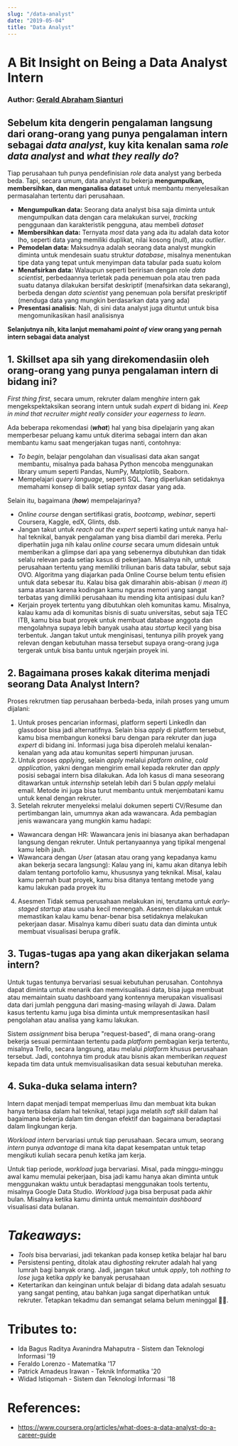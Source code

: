 ```yaml
---
slug: "/data-analyst"
date: "2019-05-04"
title: "Data Analyst"
---
```


# A Bit Insight on Being a Data Analyst Intern

### Author: [Gerald Abraham Sianturi](https://www.linkedin.com/in/gerald-abraham-sianturi-b932b11a3/)

## Sebelum kita dengerin pengalaman langsung dari orang-orang yang punya pengalaman intern sebagai _data analyst_, kuy kita kenalan sama _role data analyst_ and _what they really do_?

Tiap perusahaan tuh punya pendefinisian _role_ data analyst yang berbeda beda. Tapi, secara umum, data analyst itu bekerja **mengumpulkan, membersihkan, dan menganalisa dataset** untuk membantu menyelesaikan permasalahan tertentu dari perusahaan.

- **Mengumpulkan data:** Seorang data analyst bisa saja diminta untuk mengumpulkan data dengan cara melakukan survei, _tracking_ penggunaan dan karakteristik pengguna, atau membeli _dataset_
- **Membersihkan data:** Ternyata _most_ data yang ada itu adalah data kotor lho, seperti data yang memiliki duplikat, nilai kosong (_null_), atau _outlier_.
- **Pemodelan data:** Maksudnya adalah seorang data analyst mungkin diminta untuk mendesain suatu struktur _database_, misalnya menentukan tipe data yang tepat untuk menyimpan data tabular pada suatu kolom
- **Menafsirkan data:** Walaupun seperti beririsan dengan role _data scientist_, perbedaannya terletak pada penemuan pola atau tren pada suatu datanya dilakukan bersifat deskriptif (menafsirkan data sekarang), berbeda dengan _data scientist_ yang penemuan pola bersifat preskriptif (menduga data yang mungkin berdasarkan data yang ada)
- **Presentasi analisis**: Nah, di sini data analyst juga dituntut untuk bisa mengomunikasikan hasil analisisnya

**Selanjutnya nih, kita lanjut memahami _point of view_ orang yang pernah intern sebagai data analyst**

## 1. Skillset apa sih yang direkomendasiin oleh orang-orang yang punya pengalaman intern di bidang ini?

_First thing first_, secara umum, rekruter dalam meng*hire* intern gak mengekspektaksikan seorang intern untuk sudah _expert_ di bidang ini. _Keep in mind that recruiter might really consider your eagerness to learn_.

Ada beberapa rekomendasi (**_what_**) hal yang bisa dipelajarin yang akan memperbesar peluang kamu untuk diterima sebagai intern dan akan membantu kamu saat mengerjakan tugas nanti, contohnya:

- _To begin_, belajar pengolahan dan visualisasi data akan sangat membantu, misalnya pada bahasa Python mencoba menggunakan library umum seperti Pandas, NumPy, Matplotlib, Seaborn.
- Mempelajari _query language_, seperti SQL. Yang diperlukan setidaknya memahami konsep di balik setiap _syntax_ dasar yang ada.

Selain itu, bagaimana (**_how_**) mempelajarinya?

- _Online course_ dengan sertifikasi gratis, _bootcamp_, _webinar_, seperti Coursera, Kaggle, edX, Glints, dsb.
- Jangan takut untuk _reach out the expert_ seperti kating untuk nanya hal-hal teknikal, banyak pengalaman yang bisa diambil dari mereka. Perlu diperhatiin juga nih kalau _online course_ secara umum didesain untuk memberikan a glimpse dari apa yang sebenernya dibutuhkan dan tidak selalu relevan pada setiap kasus di pekerjaan. Misalnya nih, untuk perusahaan tertentu yang memiliki triliunan baris data tabular, sebut saja OVO. Algoritma yang diajarkan pada Online Course belum tentu efisien untuk data sebesar itu. Kalau bisa gak dimarahin abis-abisan (_i mean it_) sama atasan karena kodingan kamu nguras memori yang sangat terbatas yang dimiliki perusahaan itu mending kita antisipasi dulu kan?
- Kerjain proyek tertentu yang dibutuhkan oleh komunitas kamu. Misalnya, kalau kamu ada di komunitas bisnis di suatu universitas, sebut saja TEC ITB, kamu bisa buat proyek untuk membuat database anggota dan mengolahnya supaya lebih banyak usaha atau _startup_ kecil yang bisa terbentuk. Jangan takut untuk menginisasi, tentunya pilih proyek yang relevan dengan kebutuhan massa tersebut supaya orang-orang juga tergerak untuk bisa bantu untuk ngerjain proyek ini.

## 2. Bagaimana proses kakak diterima menjadi seorang Data Analyst Intern?

Proses rekrutmen tiap perusahaan berbeda-beda, inilah proses yang umum dijalani:

1. Untuk proses pencarian informasi, platform seperti LinkedIn dan glassdoor bisa jadi alternatifnya. Selain bisa _apply_ di platform tersebut, kamu bisa membangun koneksi baru dengan para rekruter dan juga _expert_ di bidang ini. Informasi juga bisa diperoleh melalui kenalan-kenalan yang ada atau komunitas seperti himpunan jurusan.
2. Untuk proses _applying_, selain _apply_ melalui _platform online_, _cold application_, yakni dengan mengirim email kepada rekruter dan _apply_ posisi sebagai intern bisa dilakukan. Ada loh kasus di mana seseorang ditawarkan untuk _internship_ setelah lebih dari 5 bulan _apply_ melalui email. Metode ini juga bisa turut membantu untuk menjembatani kamu untuk kenal dengan rekruter.
3. Setelah rekruter menyeleksi melalui dokumen seperti CV/Resume dan pertimbangan lain, umumnya akan ada wawancara. Ada pembagian jenis wawancara yang mungkin kamu hadapi:

- Wawancara dengan HR:
  Wawancara jenis ini biasanya akan berhadapan langsung dengan rekruter. Untuk pertanyaannya yang tipikal mengenal kamu lebih jauh.
- Wawancara dengan _User_ (atasan atau orang yang kepadanya kamu akan bekerja secara langsung):
  Kalau yang ini, kamu akan ditanya lebih dalam tentang portofolio kamu, khususnya yang teknikal. Misal, kalau kamu pernah buat proyek, kamu bisa ditanya tentang metode yang kamu lakukan pada proyek itu

4. Asesmen
   Tidak semua perusahaan melakukan ini, terutama untuk _early-staged startup_ atau usaha kecil menengah. Asesmen dilakukan untuk memastikan kalau kamu benar-benar bisa setidaknya melakukan pekerjaan dasar. Misalnya kamu diberi suatu data dan diminta untuk membuat visualisasi berupa grafik.

## 3. Tugas-tugas apa yang akan dikerjakan selama intern?

Untuk tugas tentunya bervariasi sesuai kebutuhan perusahan. Contohnya dapat diminta untuk menarik dan memvisualisasi data, bisa juga membuat atau memaintain suatu dashboard yang kontennya merupakan visualisasi data dari jumlah pengguna dari masing-masing wilayah di Jawa. Dalam kasus tertentu kamu juga bisa diminta untuk mempresentasikan hasil pengolahan atau analisa yang kamu lakukan.

Sistem _assignment_ bisa berupa "request-based", di mana orang-orang bekerja sesuai permintaan tertentu pada _platform_ pembagian kerja tertentu, misalnya Trello, secara langsung, atau melalui _platform_ khusus perusahaan tersebut. Jadi, contohnya tim produk atau bisnis akan memberikan _request_ kepada tim data untuk memvisualisasikan data sesuai kebutuhan mereka.

## 4. Suka-duka selama intern?

Intern dapat menjadi tempat memperluas ilmu dan membuat kita bukan hanya terbiasa dalam hal teknikal, tetapi juga melatih _soft skill_ dalam hal bagaimana bekerja dalam tim dengan efektif dan bagaimana beradaptasi dalam lingkungan kerja.

_Workload intern_ bervariasi untuk tiap perusahaan. Secara umum, seorang _intern_ punya _advantage_ di mana kita dapat kesempatan untuk tetap mengikuti kuliah secara penuh ketika jam kerja.

Untuk tiap periode, _workload_ juga bervariasi. Misal, pada minggu-minggu awal kamu memulai pekerjaan, bisa jadi kamu hanya akan diminta untuk menggunakan waktu untuk beradaptasi menggunakan tools tertentu, misalnya Google Data Studio.
_Workload_ juga bisa berpusat pada akhir bulan. Misalnya ketika kamu diminta untuk me*maintain dashboard* visualisasi data bulanan.

# _Takeaways_:

- _Tools_ bisa bervariasi, jadi tekankan pada konsep ketika belajar hal baru
- Persistensi penting, ditolak atau di*ghosting* rekruter adalah hal yang lumrah bagi banyak orang. Jadi, jangan takut untuk _apply_, toh _nothing to lose_ juga ketika _apply_ ke banyak perusahaan
- Ketertarikan dan keinginan untuk belajar di bidang data adalah sesuatu yang sangat penting, atau bahkan juga sangat diperhatikan untuk rekruter. Tetapkan tekadmu dan semangat selama belum meninggal 💪🏻.

# Tributes to:

- Ida Bagus Raditya Avanindra Mahaputra - Sistem dan Teknologi Informasi '19
- Feraldo Lorenzo - Matematika '17
- Patrick Amadeus Irawan - Teknik Informatika '20
- Widad Istiqomah - Sistem dan Teknologi Informasi '18

# References:

- https://www.coursera.org/articles/what-does-a-data-analyst-do-a-career-guide
